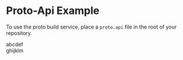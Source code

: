  # Proto-Api Example 

To use the proto build service, place a `proto.api` file in the root of your repository.

abcdef      
ghijklm
